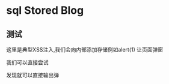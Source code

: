 # sql Stored Blog

## 测试

这里是典型XSS注入,我们会向内部添加存储例如alert(1) 让页面弹窗

我们可以直接尝试 

<script>alert(1)</script>

发现就可以直接输出弹
